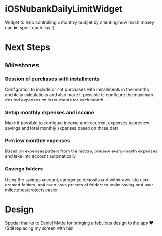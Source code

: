 # iOSNubankDailyLimitWidget
Widget to help controlling a monthly budget by orienting how much money can be spent each day :)

# Next Steps
## Milestones
### Session of purchases with installments
Configration to include or not purchases with installments in the monthly and daily calculations and also make it possible to configure the maximum desired expenses on installments for each month.
### Setup monthly expenses and income
Make it possible to configure income and recurrent expenses to preview savings and total monthly expenses based on those data
### Preview monthly expenses
Based on expenses patters from the history, preview every-month expenses and take into account automatically
### Savings folders
Using the savings account, categorize deposits and withdraws into user created folders, and even have presets of folders to make saving and user milestones/projects easier

# Design
Special thanks to [Daniel Motta](https://danielmots.dribbble.com) for bringing a fabulous design to the app ❤️ (Still replacing my screen with his!)